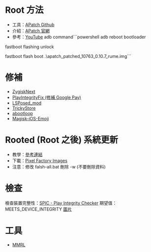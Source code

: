 # Root 方法
- 工具：[APatch Github](https://github.com/bmax121/APatch)
- 介紹：[APatch 官網](https://apatch.dev)
- 參考：[YouTube](https://www.youtube.com/watch?v=uD6udMEMbPM)
adb command```powershell
adb reboot bootloader 

fastboot flashing unlock

fastboot flash boot .\apatch_patched_10763_0.10.7_rume.img```

# 修補
- [ZygiskNext](https://github.com/Dr-TSNG/ZygiskNext)
- [PlayIntegrityFix (修補 Google Pay)](https://github.com/chiteroman/PlayIntegrityFix)
- [LSPosed_mod](https://github.com/mywalkb/LSPosed_mod)
- [TrickyStore](https://github.com/5ec1cff/TrickyStore)
- [abootloop](https://github.com/Magisk-Modules-Alt-Repo/abootloop)
- [Magisk-iOS-Emoji](https://github.com/Keinta15/Magisk-iOS-Emoji)

# Rooted (Root 之後) 系統更新
- 教學：[參考連結](https://imum.me/posts/googlepixel8pro%E4%B9%8Broot%E5%90%8E%E6%AF%8F%E6%9C%88%E7%B3%BB%E7%BB%9F%E6%9B%B4%E6%96%B0/)
- 下載：[Pixel Factory Images](https://developers.google.com/android/images#husky)
- 注意：修改 falsh-all.bat 刪除 -w (不要刪除資料)

# 檢查
檢查裝置完整性：[SPIC - Play Integrity Checker](https://play.google.com/store/apps/details?id=com.henrikherzig.playintegritychecker&pcampaignid=web_share)
期望值：MEETS_DEVICE_INTEGRITY
[圖片](https://github.com/XiaoYu0708/Pixel-8-Pro-Root/blob/main/1724427301837_100.png?raw=true)

# 工具
- [MMRL](https://github.com/DerGoogler/MMRL)
